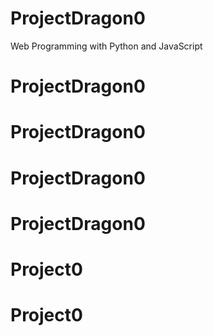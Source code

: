 # ProjectDragon0

Web Programming with Python and JavaScript
 # ProjectDragon0
# ProjectDragon0
# ProjectDragon0
# ProjectDragon0
# Project0
# Project0
